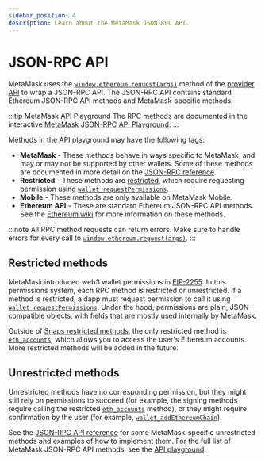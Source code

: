 ```yaml
---
sidebar_position: 4
description: Learn about the MetaMask JSON-RPC API.
---
```


# JSON-RPC API

MetaMask uses the [`window.ethereum.request(args)`](../reference/provider-api.md#windowethereumrequestargs)
method of the [provider API](provider-api.md) to wrap a JSON-RPC API.
The JSON-RPC API contains standard Ethereum JSON-RPC API methods and MetaMask-specific methods.

:::tip MetaMask API Playground
The RPC methods are documented in the interactive
[MetaMask JSON-RPC API Playground](/wallet/reference/eth_subscribe).
:::

Methods in the API playground may have the following tags:

- **MetaMask** - These methods behave in ways specific to MetaMask, and may or may not be supported
  by other wallets.
  Some of these methods are documented in more detail on the [JSON-RPC reference](../reference/rpc-api.md).
- **Restricted** - These methods are [restricted](#restricted-methods), which require requesting
  permission using [`wallet_requestPermissions`](/wallet/reference/wallet_requestpermissions).
- **Mobile** - These methods are only available on MetaMask Mobile.
- **Ethereum API** - These are standard Ethereum JSON-RPC API methods.
  See the [Ethereum wiki](https://eth.wiki/json-rpc/API#json-rpc-methods) for more information on
  these methods.

:::note
All RPC method requests can return errors.
Make sure to handle errors for every call to
[`window.ethereum.request(args)`](../reference/provider-api.md#windowethereumrequestargs).
:::

## Restricted methods

MetaMask introduced web3 wallet permissions in [EIP-2255](https://eips.ethereum.org/EIPS/eip-2255).
In this permissions system, each RPC method is restricted or unrestricted.
If a method is restricted, a dapp must request permission to call it using
[`wallet_requestPermissions`](/wallet/reference/wallet_requestpermissions).
Under the hood, permissions are plain, JSON-compatible objects, with fields that are mostly used
internally by MetaMask.

Outside of [Snaps restricted methods](/snaps/reference/rpc-api/#restricted-methods), the only
restricted method is [`eth_accounts`](/wallet/reference/eth_accounts), which allows you to access
the user's Ethereum accounts.
More restricted methods will be added in the future.

## Unrestricted methods

Unrestricted methods have no corresponding permission, but they might still rely on permissions to
succeed (for example, the signing methods require calling the restricted
[`eth_accounts`](/wallet/reference/eth_accounts) method), or they might require confirmation by the
user (for example, [`wallet_addEthereumChain`](/wallet/reference/wallet_addethereumchain)).

See the [JSON-RPC API reference](../reference/rpc-api.md) for some MetaMask-specific unrestricted
methods and examples of how to implement them.
For the full list of MetaMask JSON-RPC API methods, see the
[API playground](/wallet/reference/eth_subscribe).
